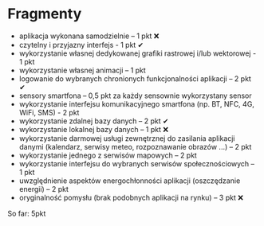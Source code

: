 # Fragmenty
- aplikacja wykonana samodzielnie – 1 pkt ❌
- czytelny i przyjazny interfejs - 1 pkt ✔
- wykorzystanie własnej dedykowanej grafiki rastrowej i/lub wektorowej - 1 pkt
- wykorzystanie własnej animacji – 1 pkt
- logowanie do wybranych chronionych funkcjonalności aplikacji – 2 pkt ✔
- sensory smartfona – 0,5 pkt za każdy sensownie wykorzystany sensor
- wykorzystanie interfejsu komunikacyjnego smartfona (np. BT, NFC, 4G, WiFi, SMS) - 2 pkt
- wykorzystanie zdalnej bazy danych – 2 pkt ✔
- wykorzystanie lokalnej bazy danych – 1 pkt ❌
- wykorzystanie darmowej usługi zewnętrznej do zasilania aplikacji danymi (kalendarz, serwisy
meteo, rozpoznawanie obrazów ...) – 2 pkt
- wykorzystanie jednego z serwisów mapowych – 2 pkt
- wykorzystanie interfejsu do wybranych serwisów społecznościowych – 1 pkt
- uwzględnienie aspektów energochłonności aplikacji (oszczędzanie energii) – 2 pkt
- oryginalność pomysłu (brak podobnych aplikacji na rynku) – 3 pkt ❌

So far: 5pkt

